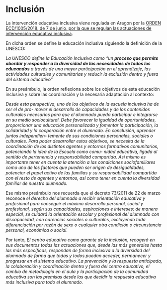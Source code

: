 # Inclusión

La intervención educativa inclusiva viene regulada en Aragon por la [ORDEN ECD/1005/2018, de 7 de junio, por la que se regulan las actuaciones de intervención educativa inclusiva](https://goo.gl/341dCP).

En dicha orden se define la educación inclusiva siguiendo la definición de la UNESCO:

_La UNESCO define la Educación Inclusiva como “un **proceso que permite abordar y responder a la diversidad de las necesidades de todos los educandos** a través de una mayor participación en el aprendizaje, las actividades culturales y comunitarias y reducir la exclusión dentro y fuera del sistema educativo”_

En su preámbulo, la orden reflexiona sobre los objetivos de esta educación inclusiva y sobre las coordinación y la necesaria adaptación al contexto:

_Desde esta perspectiva, uno de los objetivos de la escuela inclusiva ha de ser el de pro- mover el desarrollo de capacidades y de los contenidos culturales necesarios para que el alumnado pueda participar e integrarse en su medio sociocultural. Debe favorecer la igualdad de oportunidades, proporcionar una educación personalizada y fomentar la participación, la solidaridad y la cooperación entre el alumnado. En conclusión, aprender juntos independien- temente de sus condiciones personales, sociales o culturales.
Para poder desarrollar estos objetivos, se necesita de la coordinación de los distintos agentes y entornos formativos comunitarios, potenciando la idea de la Escuela como comu- nidad educativa, ligada al sentido de pertenencia y responsabilidad compartida.
Así mismo es importante tener en cuenta la atención a las condiciones sociofamiliares como uno de los factores que pueden ser origen de desigualdades, potenciar el papel activo de las familias y su responsabilidad compartida con el resto de agentes y entornos, así como tener en cuenta la diversidad familiar de nuestro alumnado._

Ese mismo preámbulo nos recuerda que el decreto 73/2011 de 22 de marzo reconoce _el derecho del alumnado a recibir orientación educativa y profesional para conseguir el máximo desarrollo personal, social y profesional, según sus capacidades, aspiraciones e intereses; de manera especial, se cuidará la orientación escolar y profesional del alumnado con discapacidad, con carencias sociales o culturales, excluyendo toda diferenciación por razón de sexo o cualquier otra condición o circunstancia personal, económica o social_.

Por tanto, _El centro educativo como garante de la inclusión, recogerá en sus documentos todas las actuaciones que, desde las más generales hasta las más específicas, respondan de forma inclusiva a la diversidad del alumnado de forma que todas y todos puedan acceder, permanecer y progresar en el sistema educativo. La prevención y la respuesta anticipada, la colaboración y coordinación dentro y fuera del centro educativo, el cambio de metodología en el aula y la participación de la comunidad educativa son las premisas desde las que decidir la respuesta educativa más inclusiva para todo el alumnado._